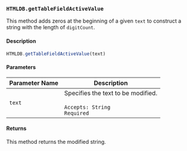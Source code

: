 ### `HTMLDB.getTableFieldActiveValue`

This method adds zeros at the beginning of a given `text` to construct a string with the length of `digitCount`.

#### Description

```javascript
HTMLDB.getTableFieldActiveValue(text)
```

#### Parameters

| Parameter Name             | Description                               |
| -------------------------- | ----------------------------------------- |
| `text` | Specifies the text to be modified.<br><br>`Accepts: String`<br>`Required` |

#### Returns

This method returns the modified string.